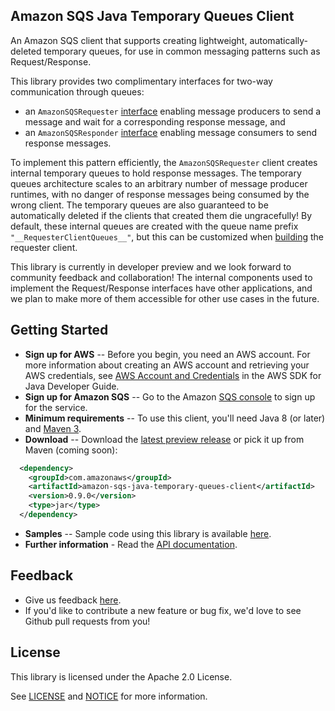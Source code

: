 ## Amazon SQS Java Temporary Queues Client

An Amazon SQS client that supports creating lightweight, automatically-deleted temporary queues, for use in common messaging patterns such as Request/Response.

This library provides two complimentary interfaces for two-way communication through queues:

* an `AmazonSQSRequester` [interface](./src/main/java/com/amazonaws/services/sqs/AmazonSQSRequester.java)
enabling message producers to send a message and wait for a corresponding response message, and 
* an `AmazonSQSResponder` 
[interface](./src/main/java/com/amazonaws/services/sqs/AmazonSQSResponder.java)
enabling message consumers to send response messages.

To implement this pattern efficiently, the `AmazonSQSRequester` client creates internal temporary queues to hold response messages. The temporary queues architecture scales
to an arbitrary number of message producer runtimes, with no danger of response messages being consumed by the wrong client.
The temporary queues are also guaranteed to be automatically deleted if the clients that created them die ungracefully!
By default, these internal queues are created with the queue name prefix `"__RequesterClientQueues__"`, but this can be customized when 
[building](./src/main/java/com/amazonaws/services/sqs/AmazonSQSRequesterClientBuilder.java)
the requester client.

This library is currently in developer preview and we look forward to community feedback and collaboration! The internal components used to implement the
Request/Response interfaces have other applications, and we plan to make more of them accessible for other use cases in the future.

## Getting Started

* **Sign up for AWS** -- Before you begin, you need an AWS account. For more information about creating an AWS account and retrieving your AWS credentials, see [AWS Account and Credentials](http://docs.aws.amazon.com/AWSSdkDocsJava/latest/DeveloperGuide/java-dg-setup.html) in the AWS SDK for Java Developer Guide.
* **Sign up for Amazon SQS** -- Go to the Amazon [SQS console](https://console.aws.amazon.com/sqs/home?region=us-east-1) to sign up for the service.
* **Minimum requirements** -- To use this client, you'll need Java 8 (or later) and [Maven 3](http://maven.apache.org/).
* **Download** -- Download the [latest preview release](https://github.com/awslabs/amazon-sqs-java-temporary-queues-client/releases) or pick it up from Maven (coming soon):
```xml
  <dependency>
    <groupId>com.amazonaws</groupId>
    <artifactId>amazon-sqs-java-temporary-queues-client</artifactId>
    <version>0.9.0</version>
    <type>jar</type>
  </dependency>
```
* **Samples** -- Sample code using this library is available [here](https://github.com/aws-samples/amazon-sqs-java-temporary-queues-client-samples).
* **Further information** - Read the [API documentation](http://aws.amazon.com/documentation/sqs/).

## Feedback
* Give us feedback [here](https://github.com/awslabs/amazon-sqs-java-temporary-queues-client/issues).
* If you'd like to contribute a new feature or bug fix, we'd love to see Github pull requests from you!

## License

This library is licensed under the Apache 2.0 License. 

See [LICENSE](./LICENSE) and [NOTICE](./NOTICE) for more information.